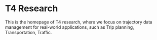 # T4 Research
This is the homepage of T4 research, where we focus on trajectory data management for real-world applications, such as Trip planning, Transportation, Traffic.
